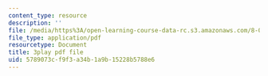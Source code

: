 ```yaml
---
content_type: resource
description: ''
file: /media/https%3A/open-learning-course-data-rc.s3.amazonaws.com/8-01sc-classical-mechanics-fall-2016/5789073cf9f3a34b1a9b15228b5788e6_ThZH56PUwNc.pdf
file_type: application/pdf
resourcetype: Document
title: 3play pdf file
uid: 5789073c-f9f3-a34b-1a9b-15228b5788e6
---
```

